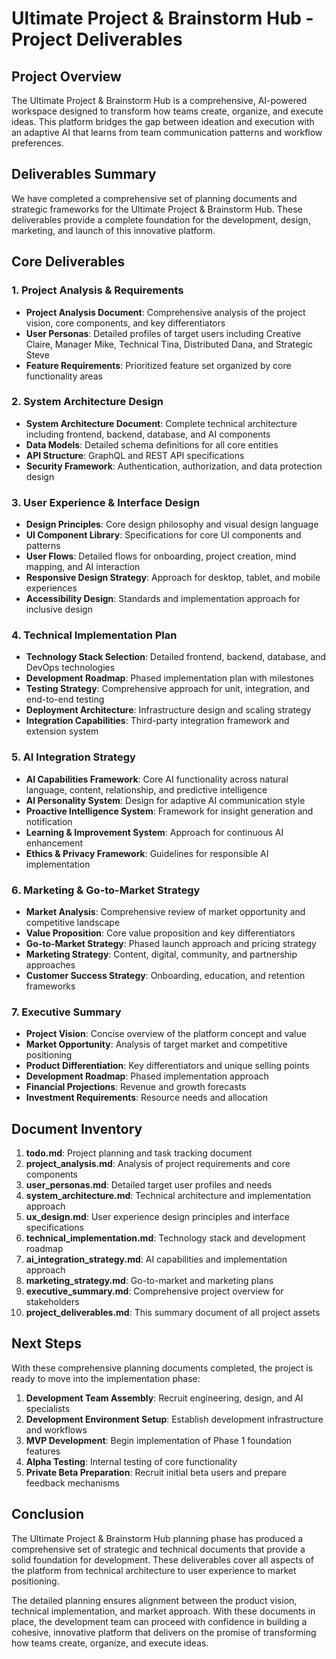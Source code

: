 # Ultimate Project & Brainstorm Hub - Project Deliverables

## Project Overview

The Ultimate Project & Brainstorm Hub is a comprehensive, AI-powered workspace designed to transform how teams create, organize, and execute ideas. This platform bridges the gap between ideation and execution with an adaptive AI that learns from team communication patterns and workflow preferences.

## Deliverables Summary

We have completed a comprehensive set of planning documents and strategic frameworks for the Ultimate Project & Brainstorm Hub. These deliverables provide a complete foundation for the development, design, marketing, and launch of this innovative platform.

## Core Deliverables

### 1. Project Analysis & Requirements
- **Project Analysis Document**: Comprehensive analysis of the project vision, core components, and key differentiators
- **User Personas**: Detailed profiles of target users including Creative Claire, Manager Mike, Technical Tina, Distributed Dana, and Strategic Steve
- **Feature Requirements**: Prioritized feature set organized by core functionality areas

### 2. System Architecture Design
- **System Architecture Document**: Complete technical architecture including frontend, backend, database, and AI components
- **Data Models**: Detailed schema definitions for all core entities
- **API Structure**: GraphQL and REST API specifications
- **Security Framework**: Authentication, authorization, and data protection design

### 3. User Experience & Interface Design
- **Design Principles**: Core design philosophy and visual design language
- **UI Component Library**: Specifications for core UI components and patterns
- **User Flows**: Detailed flows for onboarding, project creation, mind mapping, and AI interaction
- **Responsive Design Strategy**: Approach for desktop, tablet, and mobile experiences
- **Accessibility Design**: Standards and implementation approach for inclusive design

### 4. Technical Implementation Plan
- **Technology Stack Selection**: Detailed frontend, backend, database, and DevOps technologies
- **Development Roadmap**: Phased implementation plan with milestones
- **Testing Strategy**: Comprehensive approach for unit, integration, and end-to-end testing
- **Deployment Architecture**: Infrastructure design and scaling strategy
- **Integration Capabilities**: Third-party integration framework and extension system

### 5. AI Integration Strategy
- **AI Capabilities Framework**: Core AI functionality across natural language, content, relationship, and predictive intelligence
- **AI Personality System**: Design for adaptive AI communication style
- **Proactive Intelligence System**: Framework for insight generation and notification
- **Learning & Improvement System**: Approach for continuous AI enhancement
- **Ethics & Privacy Framework**: Guidelines for responsible AI implementation

### 6. Marketing & Go-to-Market Strategy
- **Market Analysis**: Comprehensive review of market opportunity and competitive landscape
- **Value Proposition**: Core value proposition and key differentiators
- **Go-to-Market Strategy**: Phased launch approach and pricing strategy
- **Marketing Strategy**: Content, digital, community, and partnership approaches
- **Customer Success Strategy**: Onboarding, education, and retention frameworks

### 7. Executive Summary
- **Project Vision**: Concise overview of the platform concept and value
- **Market Opportunity**: Analysis of target market and competitive positioning
- **Product Differentiation**: Key differentiators and unique selling points
- **Development Roadmap**: Phased implementation approach
- **Financial Projections**: Revenue and growth forecasts
- **Investment Requirements**: Resource needs and allocation

## Document Inventory

1. **todo.md**: Project planning and task tracking document
2. **project_analysis.md**: Analysis of project requirements and core components
3. **user_personas.md**: Detailed target user profiles and needs
4. **system_architecture.md**: Technical architecture and implementation approach
5. **ux_design.md**: User experience design principles and interface specifications
6. **technical_implementation.md**: Technology stack and development roadmap
7. **ai_integration_strategy.md**: AI capabilities and implementation approach
8. **marketing_strategy.md**: Go-to-market and marketing plans
9. **executive_summary.md**: Comprehensive project overview for stakeholders
10. **project_deliverables.md**: This summary document of all project assets

## Next Steps

With these comprehensive planning documents completed, the project is ready to move into the implementation phase:

1. **Development Team Assembly**: Recruit engineering, design, and AI specialists
2. **Development Environment Setup**: Establish development infrastructure and workflows
3. **MVP Development**: Begin implementation of Phase 1 foundation features
4. **Alpha Testing**: Internal testing of core functionality
5. **Private Beta Preparation**: Recruit initial beta users and prepare feedback mechanisms

## Conclusion

The Ultimate Project & Brainstorm Hub planning phase has produced a comprehensive set of strategic and technical documents that provide a solid foundation for development. These deliverables cover all aspects of the platform from technical architecture to user experience to market positioning.

The detailed planning ensures alignment between the product vision, technical implementation, and market approach. With these documents in place, the development team can proceed with confidence in building a cohesive, innovative platform that delivers on the promise of transforming how teams create, organize, and execute ideas.